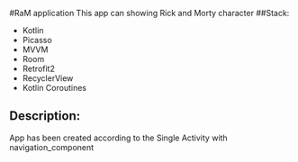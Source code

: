 #RaM application
This app can showing Rick and Morty character
##Stack:
- Kotlin
- Picasso
- MVVM
- Room
- Retrofit2
- RecyclerView
- Kotlin Coroutines

## Description:
App has been created according to the Single Activity with navigation_component
